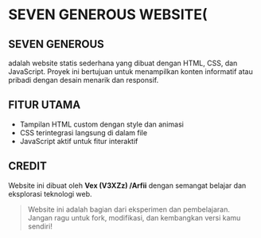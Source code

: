 # SEVEN GENEROUS WEBSITE(

## SEVEN GENEROUS
adalah website statis sederhana yang dibuat dengan HTML, CSS, dan JavaScript. Proyek ini bertujuan untuk menampilkan konten informatif atau pribadi dengan desain menarik dan responsif.

## FITUR UTAMA
- Tampilan HTML custom dengan style dan animasi
- CSS terintegrasi langsung di dalam file
- JavaScript aktif untuk fitur interaktif

## CREDIT
Website ini dibuat oleh **Vex (V3XZz) /Arfii** dengan semangat belajar dan eksplorasi teknologi web.


> Website ini adalah bagian dari eksperimen dan pembelajaran.  
> Jangan ragu untuk fork, modifikasi, dan kembangkan versi kamu sendiri!
